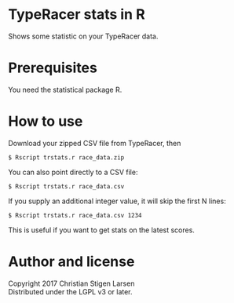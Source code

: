 TypeRacer stats in R
====================

Shows some statistic on your TypeRacer data.

Prerequisites
=============

You need the statistical package R.

How to use
==========

Download your zipped CSV file from TypeRacer, then

    $ Rscript trstats.r race_data.zip

You can also point directly to a CSV file:

    $ Rscript trstats.r race_data.csv

If you supply an additional integer value, it will skip the first N lines:

    $ Rscript trstats.r race_data.csv 1234

This is useful if you want to get stats on the latest scores.

Author and license
==================

Copyright 2017 Christian Stigen Larsen  
Distributed under the LGPL v3 or later.
